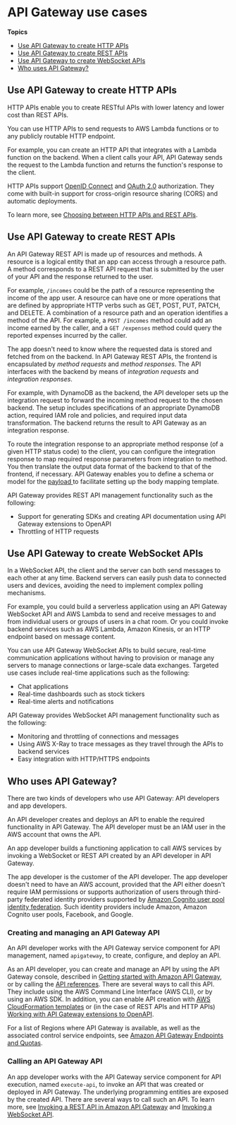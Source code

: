 # API Gateway use cases<a name="api-gateway-overview-developer-experience"></a>

**Topics**
+ [Use API Gateway to create HTTP APIs](#api-gateway-overview-http)
+ [Use API Gateway to create REST APIs](#api-gateway-overview-rest)
+ [Use API Gateway to create WebSocket APIs](#api-gateway-overview-websocket)
+ [Who uses API Gateway?](#apigateway-who-uses-api-gateway)

## Use API Gateway to create HTTP APIs<a name="api-gateway-overview-http"></a>

HTTP APIs enable you to create RESTful APIs with lower latency and lower cost than REST APIs\.

You can use HTTP APIs to send requests to AWS Lambda functions or to any publicly routable HTTP endpoint\.

For example, you can create an HTTP API that integrates with a Lambda function on the backend\. When a client calls your API, API Gateway sends the request to the Lambda function and returns the function's response to the client\.

HTTP APIs support [OpenID Connect](https://openid.net/connect/) and [OAuth 2\.0](https://oauth.net/2/) authorization\. They come with built\-in support for cross\-origin resource sharing \(CORS\) and automatic deployments\.

To learn more, see [Choosing between HTTP APIs and REST APIs](http-api-vs-rest.md)\.

## Use API Gateway to create REST APIs<a name="api-gateway-overview-rest"></a>

An API Gateway REST API is made up of resources and methods\. A resource is a logical entity that an app can access through a resource path\. A method corresponds to a REST API request that is submitted by the user of your API and the response returned to the user\. 

For example, `/incomes` could be the path of a resource representing the income of the app user\. A resource can have one or more operations that are defined by appropriate HTTP verbs such as GET, POST, PUT, PATCH, and DELETE\. A combination of a resource path and an operation identifies a method of the API\. For example, a `POST /incomes` method could add an income earned by the caller, and a `GET /expenses` method could query the reported expenses incurred by the caller\. 

The app doesn't need to know where the requested data is stored and fetched from on the backend\. In API Gateway REST APIs, the frontend is encapsulated by *method requests* and *method responses*\. The API interfaces with the backend by means of *integration requests* and *integration responses*\.

For example, with DynamoDB as the backend, the API developer sets up the integration request to forward the incoming method request to the chosen backend\. The setup includes specifications of an appropriate DynamoDB action, required IAM role and policies, and required input data transformation\. The backend returns the result to API Gateway as an integration response\. 

To route the integration response to an appropriate method response \(of a given HTTP status code\) to the client, you can configure the integration response to map required response parameters from integration to method\. You then translate the output data format of the backend to that of the frontend, if necessary\. API Gateway enables you to define a schema or model for the [payload ](https://en.wikipedia.org/wiki/Payload_(computing)) to facilitate setting up the body mapping template\.

API Gateway provides REST API management functionality such as the following:
+ Support for generating SDKs and creating API documentation using API Gateway extensions to OpenAPI
+ Throttling of HTTP requests

## Use API Gateway to create WebSocket APIs<a name="api-gateway-overview-websocket"></a>

In a WebSocket API, the client and the server can both send messages to each other at any time\. Backend servers can easily push data to connected users and devices, avoiding the need to implement complex polling mechanisms\.

For example, you could build a serverless application using an API Gateway WebSocket API and AWS Lambda to send and receive messages to and from individual users or groups of users in a chat room\. Or you could invoke backend services such as AWS Lambda, Amazon Kinesis, or an HTTP endpoint based on message content\.

You can use API Gateway WebSocket APIs to build secure, real\-time communication applications without having to provision or manage any servers to manage connections or large\-scale data exchanges\. Targeted use cases include real\-time applications such as the following:
+ Chat applications
+ Real\-time dashboards such as stock tickers
+ Real\-time alerts and notifications

API Gateway provides WebSocket API management functionality such as the following:
+ Monitoring and throttling of connections and messages
+ Using AWS X\-Ray to trace messages as they travel through the APIs to backend services
+ Easy integration with HTTP/HTTPS endpoints

## Who uses API Gateway?<a name="apigateway-who-uses-api-gateway"></a>

There are two kinds of developers who use API Gateway: API developers and app developers\.

An API developer creates and deploys an API to enable the required functionality in API Gateway\. The API developer must be an IAM user in the AWS account that owns the API\.

An app developer builds a functioning application to call AWS services by invoking a WebSocket or REST API created by an API developer in API Gateway\.

The app developer is the customer of the API developer\. The app developer doesn't need to have an AWS account, provided that the API either doesn't require IAM permissions or supports authorization of users through third\-party federated identity providers supported by [Amazon Cognito user pool identity federation](https://docs.aws.amazon.com/cognito/latest/developerguide/)\. Such identity providers include Amazon, Amazon Cognito user pools, Facebook, and Google\.

### Creating and managing an API Gateway API<a name="api-gateway-overview-developer-experience-managing-api"></a>

An API developer works with the API Gateway service component for API management, named `apigateway`, to create, configure, and deploy an API\.

As an API developer, you can create and manage an API by using the API Gateway console, described in [Getting started with Amazon API Gateway](getting-started.md), or by calling the [API references](api-ref.md)\. There are several ways to call this API\. They include using the AWS Command Line Interface \(AWS CLI\), or by using an AWS SDK\. In addition, you can enable API creation with [AWS CloudFormation templates](https://docs.aws.amazon.com/AWSCloudFormation/latest/UserGuide/template-reference.html) or \(in the case of REST APIs and HTTP APIs\) [Working with API Gateway extensions to OpenAPI](api-gateway-swagger-extensions.md)\. 

For a list of Regions where API Gateway is available, as well as the associated control service endpoints, see [Amazon API Gateway Endpoints and Quotas](https://docs.aws.amazon.com/general/latest/gr/apigateway.html)\.

### Calling an API Gateway API<a name="api-gateway-overview-developer-experience-invoking-api"></a>

An app developer works with the API Gateway service component for API execution, named `execute-api`, to invoke an API that was created or deployed in API Gateway\. The underlying programming entities are exposed by the created API\. There are several ways to call such an API\. To learn more, see [Invoking a REST API in Amazon API Gateway](how-to-call-api.md) and [Invoking a WebSocket API](apigateway-how-to-call-websocket-api.md)\.